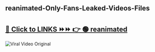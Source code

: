 
 ## reanimated-Only-Fans-Leaked-Videos-Files

# <h2><a href="https://mediaupload.pro?reanimated">🔗 Click to LINKS ⏩⏩ 👉 🟢 reanimated </a></h2>

<a href="https://mediaupload.pro?reanimated" rel="nofollow" data-target="animated-image.originalLink"><img src="https://i.ibb.co.com/xMMVF88/686577567.gif" alt="Viral Video Original" style="max-width: 100%; display: inline-block;" data-target="animated-image.originalImage"></a>